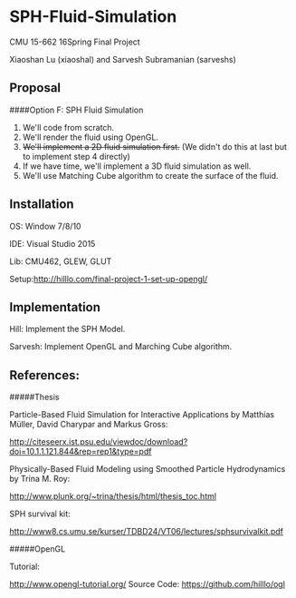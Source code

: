SPH-Fluid-Simulation
===
CMU 15-662 16Spring Final Project

Xiaoshan Lu (xiaoshal) and Sarvesh Subramanian (sarveshs)

Proposal
---
####Option F: SPH Fluid Simulation
1. We'll code from scratch.
2. We'll render the fluid using OpenGL.
3. ~~We'll implement a 2D fluid simulation first.~~ (We didn't do this at last but to implement step 4 directly)
4. If we have time, we'll implement a 3D fluid simulation as well.
5. We'll use Matching Cube algorithm to create the surface of the fluid.

Installation
---
OS:   Window 7/8/10

IDE:  Visual Studio 2015

Lib:  CMU462, GLEW, GLUT

Setup:http://hilllo.com/final-project-1-set-up-opengl/

Implementation
---
Hill: Implement the SPH Model.

Sarvesh: Implement OpenGL and Marching Cube algorithm.

References:
---
#####Thesis

Particle-Based Fluid Simulation for Interactive Applications by Matthias Müller, David Charypar and Markus Gross:

http://citeseerx.ist.psu.edu/viewdoc/download?doi=10.1.1.121.844&rep=rep1&type=pdf


Physically-Based Fluid Modeling using Smoothed Particle Hydrodynamics by Trina M. Roy:

http://www.plunk.org/~trina/thesis/html/thesis_toc.html


SPH survival kit: 

http://www8.cs.umu.se/kurser/TDBD24/VT06/lectures/sphsurvivalkit.pdf


#####OpenGL

Tutorial:

http://www.opengl-tutorial.org/ Source Code: https://github.com/hilllo/ogl


